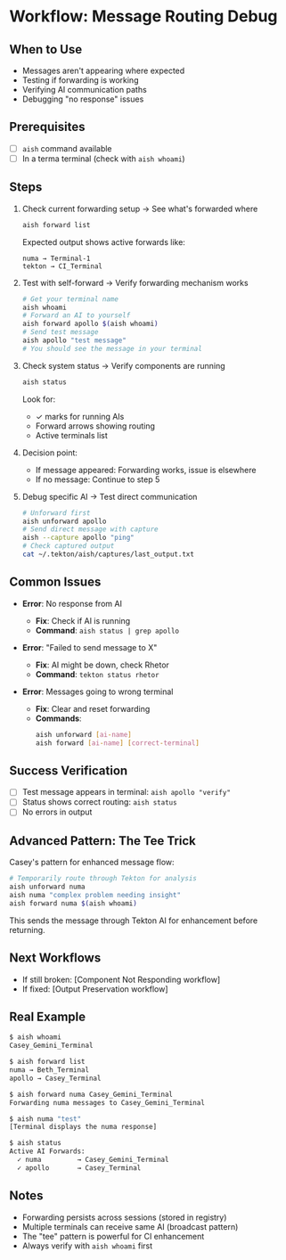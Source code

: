 # Workflow: Message Routing Debug

## When to Use
- Messages aren't appearing where expected
- Testing if forwarding is working
- Verifying AI communication paths
- Debugging "no response" issues

## Prerequisites
- [ ] `aish` command available
- [ ] In a terma terminal (check with `aish whoami`)

## Steps

1. Check current forwarding setup → See what's forwarded where
   ```bash
   aish forward list
   ```
   Expected output shows active forwards like:
   ```
   numa → Terminal-1
   tekton → CI_Terminal
   ```

2. Test with self-forward → Verify forwarding mechanism works
   ```bash
   # Get your terminal name
   aish whoami
   # Forward an AI to yourself  
   aish forward apollo $(aish whoami)
   # Send test message
   aish apollo "test message"
   # You should see the message in your terminal
   ```

3. Check system status → Verify components are running
   ```bash
   aish status
   ```
   Look for:
   - ✓ marks for running AIs
   - Forward arrows showing routing
   - Active terminals list

4. Decision point:
   - If message appeared: Forwarding works, issue is elsewhere
   - If no message: Continue to step 5
   
5. Debug specific AI → Test direct communication
   ```bash
   # Unforward first
   aish unforward apollo
   # Send direct message with capture
   aish --capture apollo "ping"
   # Check captured output
   cat ~/.tekton/aish/captures/last_output.txt
   ```

## Common Issues

- **Error**: No response from AI
  - **Fix**: Check if AI is running
  - **Command**: `aish status | grep apollo`
  
- **Error**: "Failed to send message to X"
  - **Fix**: AI might be down, check Rhetor
  - **Command**: `tekton status rhetor`

- **Error**: Messages going to wrong terminal
  - **Fix**: Clear and reset forwarding
  - **Commands**: 
    ```bash
    aish unforward [ai-name]
    aish forward [ai-name] [correct-terminal]
    ```

## Success Verification
- [ ] Test message appears in terminal: `aish apollo "verify"`
- [ ] Status shows correct routing: `aish status`
- [ ] No errors in output

## Advanced Pattern: The Tee Trick
Casey's pattern for enhanced message flow:
```bash
# Temporarily route through Tekton for analysis
aish unforward numa
aish numa "complex problem needing insight"
aish forward numa $(aish whoami)
```
This sends the message through Tekton AI for enhancement before returning.

## Next Workflows
- If still broken: [Component Not Responding workflow]
- If fixed: [Output Preservation workflow]

## Real Example
```bash
$ aish whoami
Casey_Gemini_Terminal

$ aish forward list
numa → Beth_Terminal
apollo → Casey_Terminal

$ aish forward numa Casey_Gemini_Terminal
Forwarding numa messages to Casey_Gemini_Terminal

$ aish numa "test"
[Terminal displays the numa response]

$ aish status
Active AI Forwards:
  ✓ numa         → Casey_Gemini_Terminal
  ✓ apollo       → Casey_Terminal
```

## Notes
- Forwarding persists across sessions (stored in registry)
- Multiple terminals can receive same AI (broadcast pattern)
- The "tee" pattern is powerful for CI enhancement
- Always verify with `aish whoami` first